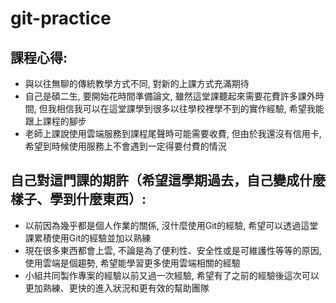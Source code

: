 # git-practice

## 課程心得: 
* 與以往無聊的傳統教學方式不同, 對新的上課方式充滿期待
* 自己是碩二生, 要開始花時間準備論文, 雖然這堂課聽起來需要花費許多課外時間, 但我相信我可以在這堂課學到很多以往學校裡學不到的實作經驗, 希望我能跟上課程的腳步
* 老師上課說使用雲端服務到課程尾聲時可能需要收費, 但由於我還沒有信用卡, 希望到時候使用服務上不會遇到一定得要付費的情況


## 自己對這門課的期許（希望這學期過去，自己變成什麼樣子、學到什麼東西）: 
* 以前因為幾乎都是個人作業的關係, 沒什麼使用Git的經驗, 希望可以透過這堂課累積使用Git的經驗並加以熟練
* 現在很多東西都會上雲, 不論是為了便利性、安全性或是可維護性等等的原因, 使用雲端是個趨勢, 希望能學習更多使用雲端相關的經驗
* 小組共同製作專案的經驗以前又過一次經驗, 希望有了之前的經驗後這次可以更加熟練、更快的進入狀況和更有效的幫助團隊
